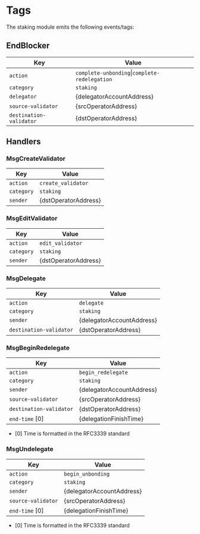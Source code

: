 # Tags

The staking module emits the following events/tags:

## EndBlocker

| Key                     | Value                                         |
|-------------------------|-----------------------------------------------|
| `action`                | `complete-unbonding`\|`complete-redelegation` |
| `category`              | `staking`                                     |
| `delegator`             | {delegatorAccountAddress}                     |
| `source-validator`      | {srcOperatorAddress}                          |
| `destination-validator` | {dstOperatorAddress}                          |

## Handlers

### MsgCreateValidator

| Key        | Value                |
|------------|----------------------|
| `action`   | `create_validator`   |
| `category` | `staking`            |
| `sender`   | {dstOperatorAddress} |

### MsgEditValidator

| Key        | Value                |
|------------|----------------------|
| `action`   | `edit_validator`     |
| `category` | `staking`            |
| `sender`   | {dstOperatorAddress} |

### MsgDelegate

| Key                     | Value                     |
|-------------------------|---------------------------|
| `action`                | `delegate`                |
| `category`              | `staking`                 |
| `sender`                | {delegatorAccountAddress} |
| `destination-validator` | {dstOperatorAddress}      |

### MsgBeginRedelegate

| Key                     | Value                     |
|-------------------------|---------------------------|
| `action`                | `begin_redelegate`        |
| `category`              | `staking`                 |
| `sender`                | {delegatorAccountAddress} |
| `source-validator`      | {srcOperatorAddress}      |
| `destination-validator` | {dstOperatorAddress}      |
| `end-time` [0]          | {delegationFinishTime}    |

* [0] Time is formatted in the RFC3339 standard

### MsgUndelegate

| Key                | Value                     |
|--------------------|---------------------------|
| `action`           | `begin_unbonding`         |
| `category`         | `staking`                 |
| `sender`           | {delegatorAccountAddress} |
| `source-validator` | {srcOperatorAddress}      |
| `end-time` [0]     | {delegationFinishTime}    |

* [0] Time is formatted in the RFC3339 standard
